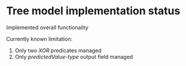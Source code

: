 Tree model implementation status
================================

Implemented overall functionality

Currently known limitation:

1. Only two *XOR* predicates managed
2. Only *predictedValue-type* output field managed